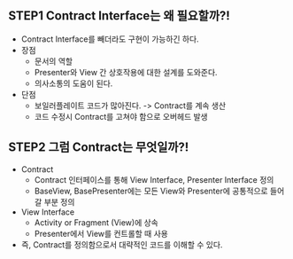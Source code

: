 ## STEP1 Contract Interface는 왜 필요할까?!
- Contract Interface를 빼더라도 구현이 가능하긴 하다.
- 장점 
  - 문서의 역할
  - Presenter와 View 간 상호작용에 대한 설계를 도와준다.
  - 의사소통의 도움이 된다.
- 단점
  - 보일러플레이트 코드가 많아진다. -> Contract를 계속 생산
  - 코드 수정시 Contract를 고쳐야 함으로 오버헤드 발생

## STEP2 그럼 Contract는 무엇일까?!
- Contract 
  - Contract 인터페이스를 통해 View Interface, Presenter Interface 정의
  - BaseView, BasePresenter에는 모든 View와 Presenter에 공통적으로 들어갈 부분 정의
- View Interface
  - Activity or Fragment (View)에 상속
  - Presenter에서 View를 컨트롤할 때 사용
- 즉, Contract를 정의함으로서 대략적인 코드를 이해할 수 있다.



